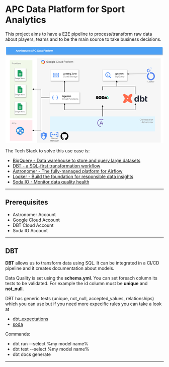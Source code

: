 # APC Data Platform for Sport Analytics

This project aims to have a E2E pipeline to process/transform raw data about players, teams and to be the main source to take business decisions.

![Alt text](data/imgs/general_diagram.png?raw=true "APC - Architecture Diagram")


The Tech Stack to solve this use case is:
- [BigQuery - Data warehouse to store and query large datasets](https://cloud.google.com/bigquery?hl=en)
- [DBT - a SQL-first transformation workflow](https://www.getdbt.com/)
- [Astronomer - The fully-managed platform for Airflow](https://www.astronomer.io/)
- [Looker - Build the foundation for responsible data insights](https://lookerstudio.google.com/reporting/e3691221-9ff1-49f6-959e-39727d8b3bf2)
- [Soda IO - Monitor data quality health](https://www.soda.io/)
***

## Prerequisites 
- Astronomer Account
- Google Cloud Account
- DBT Cloud Account
- Soda IO Account

***

## DBT

**DBT** allows us to transform data using SQL. It can be integrated in a CI/CD pipeline and it creates documentation about models.

Data Quality is set using the **schema.yml**. You can set foreach column its tests 
to be validated. For example the id column must be **unique** and **not_null**.

DBT has generic tests (unique, not_null, accepted_values, relationships) which you can use but if you need more expecific rules
you can take a look at
- [dbt_expectations](https://github.com/calogica/dbt-expectations)
- [soda](https://docs.soda.io/)

Commands:
- dbt run --select %my model name%
- dbt test --select %my model name%
- dbt docs generate


***

